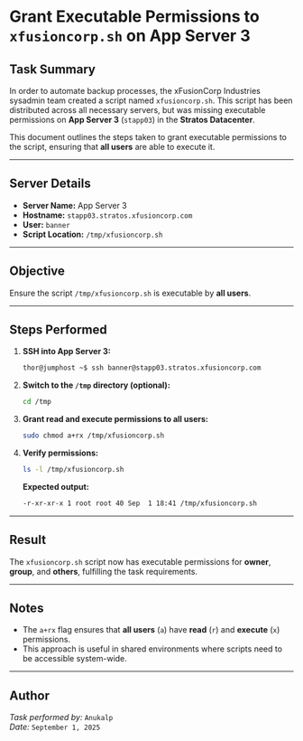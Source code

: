 # Grant Executable Permissions to `xfusioncorp.sh` on App Server 3

## Task Summary

In order to automate backup processes, the xFusionCorp Industries sysadmin team created a script named `xfusioncorp.sh`. This script has been distributed across all necessary servers, but was missing executable permissions on **App Server 3** (`stapp03`) in the **Stratos Datacenter**.

This document outlines the steps taken to grant executable permissions to the script, ensuring that **all users** are able to execute it.

---

## Server Details

- **Server Name:** App Server 3  
- **Hostname:** `stapp03.stratos.xfusioncorp.com`  
- **User:** `banner`  
- **Script Location:** `/tmp/xfusioncorp.sh`

---

## Objective

Ensure the script `/tmp/xfusioncorp.sh` is executable by **all users**.

---

## Steps Performed

1. **SSH into App Server 3:**

    ```bash
    thor@jumphost ~$ ssh banner@stapp03.stratos.xfusioncorp.com
    ```

2. **Switch to the `/tmp` directory (optional):**

    ```bash
    cd /tmp
    ```

3. **Grant read and execute permissions to all users:**

    ```bash
    sudo chmod a+rx /tmp/xfusioncorp.sh
    ```

4. **Verify permissions:**

    ```bash
    ls -l /tmp/xfusioncorp.sh
    ```

    **Expected output:**

    ```bash
    -r-xr-xr-x 1 root root 40 Sep  1 18:41 /tmp/xfusioncorp.sh
    ```

---

## Result

The `xfusioncorp.sh` script now has executable permissions for **owner**, **group**, and **others**, fulfilling the task requirements.

---

## Notes

- The `a+rx` flag ensures that **all users** (`a`) have **read** (`r`) and **execute** (`x`) permissions.
- This approach is useful in shared environments where scripts need to be accessible system-wide.

---

## Author

*Task performed by:* `Anukalp`  
*Date:* `September 1, 2025`